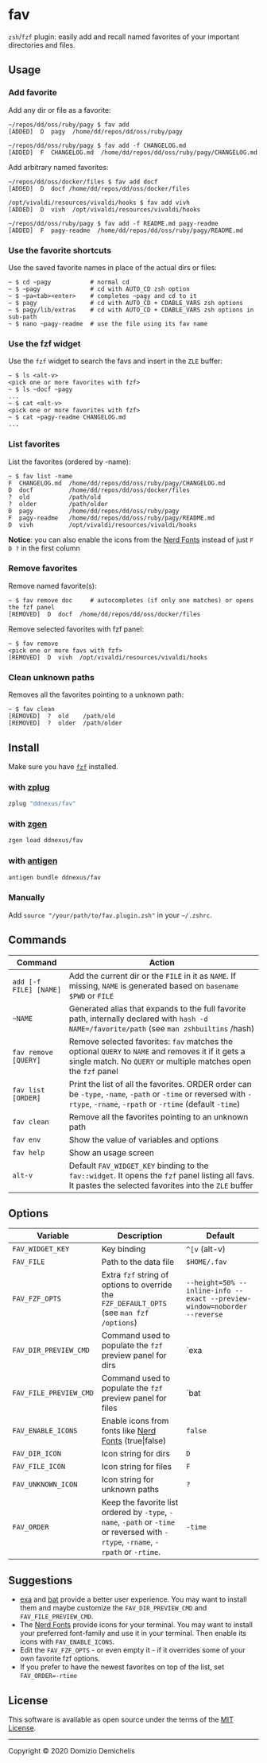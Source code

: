 # fav

`zsh`/`fzf` plugin: easily add and recall named favorites of your important directories and files.

## Usage

### Add favorite

Add any dir or file as a favorite:

```
~/repos/dd/oss/ruby/pagy $ fav add
[ADDED]  D  pagy  /home/dd/repos/dd/oss/ruby/pagy

~/repos/dd/oss/ruby/pagy $ fav add -f CHANGELOG.md
[ADDED]  F  CHANGELOG.md  /home/dd/repos/dd/oss/ruby/pagy/CHANGELOG.md

```

Add arbitrary named favorites:

```
~/repos/dd/oss/docker/files $ fav add docf
[ADDED]  D  docf /home/dd/repos/dd/oss/docker/files

/opt/vivaldi/resources/vivaldi/hooks $ fav add vivh
[ADDED]  D  vivh  /opt/vivaldi/resources/vivaldi/hooks

~/repos/dd/oss/ruby/pagy $ fav add -f README.md pagy-readme
[ADDED]  F  pagy-readme  /home/dd/repos/dd/oss/ruby/pagy/README.md
```

### Use the favorite shortcuts

Use the saved favorite names in place of the actual dirs or files:

```
~ $ cd ~pagy           # normal cd
~ $ ~pagy              # cd with AUTO_CD zsh option
~ $ ~pa<tab><enter>    # completes ~pagy and cd to it
~ $ pagy               # cd with AUTO_CD + CDABLE_VARS zsh options
~ $ pagy/lib/extras    # cd with AUTO_CD + CDABLE_VARS zsh options in sub-path
~ $ nano ~pagy-readme  # use the file using its fav name
```

### Use the fzf widget

Use the `fzf` widget to search the favs and insert in the `ZLE` buffer:

```
~ $ ls <alt-v>
<pick one or more favorites with fzf>
~ $ ls ~docf ~pagy
...
~ $ cat <alt-v>
<pick one or more favorites with fzf>
~ $ cat ~pagy-readme CHANGELOG.md
...
```

### List favorites

List the favorites (ordered by -name):

```
~ $ fav list -name
F  CHANGELOG.md  /home/dd/repos/dd/oss/ruby/pagy/CHANGELOG.md
D  docf          /home/dd/repos/dd/oss/docker/files
?  old           /path/old
?  older         /path/older
D  pagy          /home/dd/repos/dd/oss/ruby/pagy
F  pagy-readme   /home/dd/repos/dd/oss/ruby/pagy/README.md
D  vivh          /opt/vivaldi/resources/vivaldi/hooks
```

**Notice**: you can also enable the icons from the [Nerd Fonts](https://www.nerdfonts.com) instead of just `F D ?` in the first column

### Remove favorites

Remove named favorite(s):

```
~ $ fav remove doc     # autocompletes (if only one matches) or opens the fzf panel
[REMOVED]  D  docf  /home/dd/repos/dd/oss/docker/files
```

Remove selected favorites with fzf panel:

```
~ $ fav remove
<pick one or more favs with fzf>
[REMOVED]  D  vivh  /opt/vivaldi/resources/vivaldi/hooks
```

### Clean unknown paths

Removes all the favorites pointing to a unknown path:

```
~ $ fav clean
[REMOVED]  ?  old    /path/old
[REMOVED]  ?  older  /path/older
```

## Install

Make sure you have [`fzf`](https://github.com/junegunn/fzf) installed.

### with [zplug](https://github.com/zplug/zplug)

``` zsh
zplug "ddnexus/fav"
```

### with [zgen](https://github.com/tarjoilija/zgen)

``` zsh
zgen load ddnexus/fav
```

### with [antigen](https//github.com/zsh-users/antigen)

``` zsh
antigen bundle ddnexus/fav
```

### Manually

Add `source "/your/path/to/fav.plugin.zsh"` in your `~/.zshrc`.

## Commands

| Command                | Action                                                                                                                                                                   |
| ---------------------- | ------------------------------------------------------------------------------------------------------------------------------------------------------------------------ |
| `add [-f FILE] [NAME]` | Add the current dir or the `FILE` in it as `NAME`. If missing, `NAME` is generated based on `basename $PWD` or `FILE`                                                    |
| `~NAME`                | Generated alias that expands to the full favorite path, internally declared with `hash -d NAME=/favorite/path` (see `man zshbuiltins` /hash)                             |
| `fav remove [QUERY]`   | Remove selected favorites: `fav` matches the optional `QUERY` to `NAME` and removes it if it gets a single match. No `QUERY` or multiple matches open the `fzf` panel    |
| `fav list [ORDER]`     | Print the list of all the favorites. ORDER order can be `-type`, `-name`, `-path` or `-time` or reversed with `-rtype`, `-rname`, `-rpath` or `-rtime` (default `-time`) |
| `fav clean`            | Remove all the favorites pointing to an unknown path                                                                                                                     |
| `fav env`              | Show the value of variables and options                                                                                                                                  |
| `fav help`             | Show an usage screen                                                                                                                                                     |
| `alt-v`                | Default `FAV_WIDGET_KEY` binding to the `fav::widget`. It opens the `fzf` panel listing all favs. It pastes the selected favorites into the `ZLE` buffer                 |

## Options

| Variable               | Description                                                                                                                       | Default                                                                  |
| ---------------------- | --------------------------------------------------------------------------------------------------------------------------------- | ------------------------------------------------------------------------ |
| `FAV_WIDGET_KEY`       | Key binding                                                                                                                       | `^[v` (alt-v)                                                            |
| `FAV_FILE`             | Path to the data file                                                                                                             | `$HOME/.fav`                                                             |
| `FAV_FZF_OPTS`         | Extra `fzf` string of options to override the `FZF_DEFAULT_OPTS` (see `man fzf /options`)                                         | `--height=50% --inline-info --exact --preview-window=noborder --reverse` |
| `FAV_DIR_PREVIEW_CMD`  | Command used to populate the `fzf` preview panel for dirs                                                                         | `exa | ls`                                                               |
| `FAV_FILE_PREVIEW_CMD` | Command used to populate the `fzf` preview panel for files                                                                        | `bat | less | more`                                                      |
| `FAV_ENABLE_ICONS`     | Enable icons from fonts like [Nerd Fonts](https://www.nerdfonts.com) (true\|false)                                                | `false`                                                                  |
| `FAV_DIR_ICON`         | Icon string for dirs                                                                                                              | `D`                                                                      |
| `FAV_FILE_ICON`        | Icon string for files                                                                                                             | `F`                                                                      |
| `FAV_UNKNOWN_ICON`     | Icon string for unknown paths                                                                                                     | `?`                                                                      |
| `FAV_ORDER`            | Keep the favorite list ordered by `-type`, `-name`, `-path` or `-time` or reversed with `-rtype`, `-rname`, `-rpath` or `-rtime`. | `-time`                                                                  |

## Suggestions

- [exa](https://the.exa.website) and [bat](https://github.com/sharkdp/bat) provide a better user experience. You may want to install them and maybe customize the `FAV_DIR_PREVIEW_CMD` and `FAV_FILE_PREVIEW_CMD`.
- The [Nerd Fonts](https://www.nerdfonts.com) provide icons for your terminal. You may want to install your preferred font-family and use it in your terminal. Then enable its icons with `FAV_ENABLE_ICONS`.
- Edit the `FAV_FZF_OPTS` - or even empty it - if it overrides some of your own favorite fzf options.
- If you prefer to have the newest favorites on top of the list, set `FAV_ORDER=-rtime`

## License

This software is available as open source under the terms of the [MIT License](https://opensource.org/licenses/MIT).

---

Copyright &copy; 2020 Domizio Demichelis
